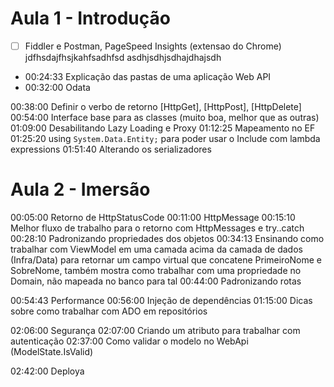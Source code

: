 # Aula 1 - Introdução

- [ ] Fiddler e Postman, PageSpeed Insights (extensao do Chrome)
jdfhsdajfhsjkahfsadhfsd
asdhjsdhjsdhajdhajsdh

- 00:24:33 Explicação das pastas de uma aplicação Web API
- 00:32:00 Odata

00:38:00 Definir o verbo de retorno \[HttpGet], \[HttpPost], \[HttpDelete]
00:54:00 Interface base para as classes (muito boa, melhor que as outras)
01:09:00 Desabilitando Lazy Loading e Proxy
01:12:25 Mapeamento no EF
01:25:20 using `System.Data.Entity;` para poder usar o Include com lambda expressions
01:51:40 Alterando os serializadores

# Aula 2 - Imersão
00:05:00 Retorno de HttpStatusCode
00:11:00 HttpMessage
00:15:10 Melhor fluxo de trabalho para o retorno com HttpMessages e try..catch
00:28:10 Padronizando propriedades dos objetos
00:34:13 Ensinando como trabalhar com ViewModel em uma camada acima da camada de dados (Infra/Data) para retornar um campo virtual que  concatene PrimeiroNome e SobreNome, também mostra como trabalhar com uma propriedade no Domain, não mapeada no banco para tal
00:44:00 Padronizando rotas

00:54:43 Performance
00:56:00 Injeção de dependências
01:15:00 Dicas sobre como trabalhar com ADO em repositórios

02:06:00 Segurança
02:07:00 Criando um atributo para trabalhar com autenticação
02:37:00 Como validar o modelo no WebApi (ModelState.IsValid)

02:42:00 Deploya
